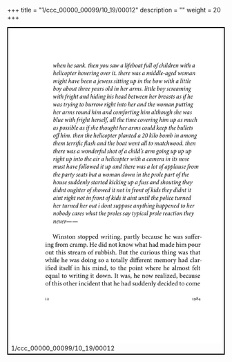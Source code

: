 +++
title = "1/ccc_00000_00099/10_19/00012"
description = ""
weight = 20
+++

<table style="border:2px solid black;max-width:800px;max-height:800px;" 
><tr><td>
<img class="center-fit-jpg"
src="/jpg_/out_jpg_1984__012.jpg">
1/ccc_00000_00099/10_19/00012
</img></td></tr></table>
